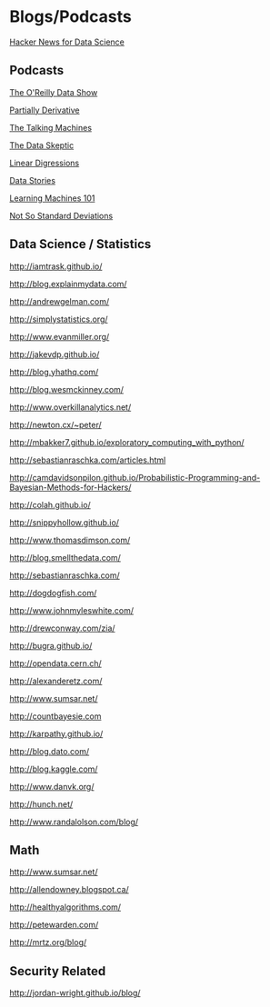 Blogs/Podcasts
===============

[Hacker News for Data Science](http://www.datatau.com/news)

Podcasts
--------

[The O'Reilly Data Show](http://radar.oreilly.com/tag/oreilly-data-show-podcast)

[Partially Derivative](http://www.partiallyderivative.com/)

[The Talking Machines](http://www.thetalkingmachines.com/)

[The Data Skeptic](http://dataskeptic.com/)

[Linear Digressions](https://www.udacity.com/podcasts/linear-digressions)

[Data Stories](http://datastori.es/)

[Learning Machines 101](http://www.learningmachines101.com/)

[Not So Standard Deviations](http://simplystatistics.org/2015/09/17/not-so-standard-deviations-the-podcast/)

Data Science / Statistics
-------------------------

http://iamtrask.github.io/

http://blog.explainmydata.com/

http://andrewgelman.com/

http://simplystatistics.org/

http://www.evanmiller.org/

http://jakevdp.github.io/

http://blog.yhathq.com/

http://blog.wesmckinney.com/

http://www.overkillanalytics.net/

http://newton.cx/~peter/

http://mbakker7.github.io/exploratory_computing_with_python/

http://sebastianraschka.com/articles.html

http://camdavidsonpilon.github.io/Probabilistic-Programming-and-Bayesian-Methods-for-Hackers/

http://colah.github.io/

http://snippyhollow.github.io/

http://www.thomasdimson.com/

http://blog.smellthedata.com/

http://sebastianraschka.com/

http://dogdogfish.com/

http://www.johnmyleswhite.com/

http://drewconway.com/zia/

http://bugra.github.io/

http://opendata.cern.ch/

http://alexanderetz.com/

http://www.sumsar.net/

http://countbayesie.com

http://karpathy.github.io/

http://blog.dato.com/

http://blog.kaggle.com/

http://www.danvk.org/

http://hunch.net/

http://www.randalolson.com/blog/

Math
----

http://www.sumsar.net/

http://allendowney.blogspot.ca/

http://healthyalgorithms.com/

http://petewarden.com/

http://mrtz.org/blog/


Security Related
----------------

http://jordan-wright.github.io/blog/

